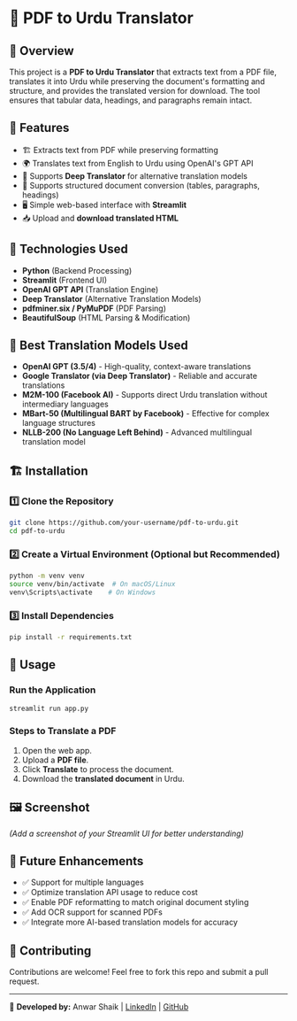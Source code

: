 # 📜 PDF to Urdu Translator

## 📝 Overview
This project is a **PDF to Urdu Translator** that extracts text from a PDF file, translates it into Urdu while preserving the document's formatting and structure, and provides the translated version for download. The tool ensures that tabular data, headings, and paragraphs remain intact.

## 🚀 Features
- 🏗 Extracts text from PDF while preserving formatting
- 🌍 Translates text from English to Urdu using OpenAI's GPT API
- 🤖 Supports **Deep Translator** for alternative translation models
- 📂 Supports structured document conversion (tables, paragraphs, headings)
- 🖥️ Simple web-based interface with **Streamlit**
- 📥 Upload and **download translated HTML**

## 🔧 Technologies Used
- **Python** (Backend Processing)
- **Streamlit** (Frontend UI)
- **OpenAI GPT API** (Translation Engine)
- **Deep Translator** (Alternative Translation Models)
- **pdfminer.six / PyMuPDF** (PDF Parsing)
- **BeautifulSoup** (HTML Parsing & Modification)

## 🤖 Best Translation Models Used
- **OpenAI GPT (3.5/4)** - High-quality, context-aware translations
- **Google Translator (via Deep Translator)** - Reliable and accurate translations
- **M2M-100 (Facebook AI)** - Supports direct Urdu translation without intermediary languages
- **MBart-50 (Multilingual BART by Facebook)** - Effective for complex language structures
- **NLLB-200 (No Language Left Behind)** - Advanced multilingual translation model

## 🏗 Installation
### **1️⃣ Clone the Repository**
```sh
git clone https://github.com/your-username/pdf-to-urdu.git
cd pdf-to-urdu
```

### **2️⃣ Create a Virtual Environment (Optional but Recommended)**
```sh
python -m venv venv
source venv/bin/activate  # On macOS/Linux
venv\Scripts\activate    # On Windows
```

### **3️⃣ Install Dependencies**
```sh
pip install -r requirements.txt
```

## 🔄 Usage
### **Run the Application**
```sh
streamlit run app.py
```

### **Steps to Translate a PDF**
1. Open the web app.
2. Upload a **PDF file**.
3. Click **Translate** to process the document.
4. Download the **translated document** in Urdu.

## 🖼️ Screenshot
*(Add a screenshot of your Streamlit UI for better understanding)*

## 🔗 Future Enhancements
- ✅ Support for multiple languages
- ✅ Optimize translation API usage to reduce cost
- ✅ Enable PDF reformatting to match original document styling
- ✅ Add OCR support for scanned PDFs
- ✅ Integrate more AI-based translation models for accuracy

## 🤝 Contributing
Contributions are welcome! Feel free to fork this repo and submit a pull request.

---
📩 **Developed by:** Anwar Shaik | [LinkedIn](https://www.linkedin.com/in/anwar-sk-86b631201) | [GitHub](https://github.com/minion536)


